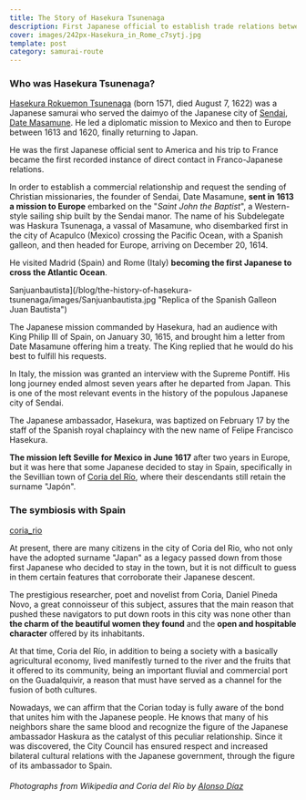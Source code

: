 ```yaml
---
title: The Story of Hasekura Tsunenaga
description: First Japanese official to establish trade relations between Japan and Europe
cover: images/242px-Hasekura_in_Rome_c7sytj.jpg
template: post
category: samurai-route
---
```


### Who was Hasekura Tsunenaga?

[Hasekura Rokuemon Tsunenaga](http://en.wikipedia.org/wiki/Hasekura_Tsunenaga) (born 1571, died August 7, 1622) was a Japanese samurai who served the daimyo of the Japanese city of [Sendai](https://en.wikipedia.org/wiki/Sendai), [Date Masamune](http://en.wikipedia.org/wiki/Date_Masamune). He led a diplomatic mission to Mexico and then to Europe between 1613 and 1620, finally returning to Japan.

He was the first Japanese official sent to America and his trip to France became the first recorded instance of direct contact in Franco-Japanese relations.

In order to establish a commercial relationship and request the sending of Christian missionaries, the founder of Sendai, Date Masamune, **sent in 1613 a mission to Europe** embarked on the "*Saint John the Baptist*", a Western-style sailing ship built by the Sendai manor. The name of his Subdelegate was Haskura Tsunenaga, a vassal of Masamune, who disembarked first in the city of Acapulco (Mexico) crossing the Pacific Ocean, with a Spanish galleon, and then headed for Europe, arriving on December 20, 1614.

He visited Madrid (Spain) and Rome (Italy) **becoming the first Japanese to cross the Atlantic Ocean**.

Sanjuanbautista](/blog/the-history-of-hasekura-tsunenaga/images/Sanjuanbautista.jpg "Replica of the Spanish Galleon Juan Bautista")

The Japanese mission commanded by Hasekura, had an audience with King Philip III of Spain, on January 30, 1615, and brought him a letter from Date Masamune offering him a treaty. The King replied that he would do his best to fulfill his requests.

In Italy, the mission was granted an interview with the Supreme Pontiff. His long journey ended almost seven years after he departed from Japan. This is one of the most relevant events in the history of the populous Japanese city of Sendai.

The Japanese ambassador, Hasekura, was baptized on February 17 by the staff of the Spanish royal chaplaincy with the new name of Felipe Francisco Hasekura.

**The mission left Seville for Mexico in June 1617** after two years in Europe, but it was here that some Japanese decided to stay in Spain, specifically in the Sevillian town of [Coria del Río](http://en.wikipedia.org/wiki/Coria_del_R%C3%ADo), where their descendants still retain the surname "Japón".

### The symbiosis with Spain

[coria_rio](/blog/the-story-of-hasekura-tsunenaga/images/coria-del-rio.jpg "Paseo Carlos de Mesa de Coria del Río by the Guadalquivir River - ABC")

At present, there are many citizens in the city of Coria del Rio, who not only have the adopted surname "Japan" as a legacy passed down from those first Japanese who decided to stay in the town, but it is not difficult to guess in them certain features that corroborate their Japanese descent.

The prestigious researcher, poet and novelist from Coria, Daniel Pineda Novo, a great connoisseur of this subject, assures that the main reason that pushed these navigators to put down roots in this city was none other than **the charm of the beautiful women they found** and the **open and hospitable character** offered by its inhabitants.

At that time, Coria del Río, in addition to being a society with a basically agricultural economy, lived manifestly turned to the river and the fruits that it offered to its community, being an important fluvial and commercial port on the Guadalquivir, a reason that must have served as a channel for the fusion of both cultures.

Nowadays, we can affirm that the Corian today is fully aware of the bond that unites him with the Japanese people. He knows that many of his neighbors share the same blood and recognize the figure of the Japanese ambassador Haskura as the catalyst of this peculiar relationship. Since it was discovered, the City Council has ensured respect and increased bilateral cultural relations with the Japanese government, through the figure of its ambassador to Spain.

###### Photographs from Wikipedia and Coria del Río by [Alonso Díaz](http://www.alonsodr.com/)